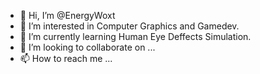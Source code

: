 - 👋 Hi, I’m @EnergyWoxt
- 👀 I’m interested in Computer Graphics and Gamedev.
- 🌱 I’m currently learning Human Eye Deffects Simulation.
- 💞️ I’m looking to collaborate on ...
- 📫 How to reach me ...

<!---
EnergyWoxt/EnergyWoxt is a ✨ special ✨ repository because its `README.md` (this file) appears on your GitHub profile.
You can click the Preview link to take a look at your changes.
--->
